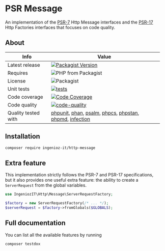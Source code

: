 # PSR Message

An implementation of the [PSR-7](https://www.php-fig.org/psr/psr-7/) Http Message interfaces and the [PSR-17](https://www.php-fig.org/psr/psr-17/) Http Factories interfaces that focuses on code quality.

## About

| Info                | Value                                                                                                                                                                                                                                                                                                                                      |
|---------------------|--------------------------------------------------------------------------------------------------------------------------------------------------------------------------------------------------------------------------------------------------------------------------------------------------------------------------------------------|
| Latest release      | [![Packagist Version](https://img.shields.io/packagist/v/ingenioz-it/http-message)](https://packagist.org/packages/ingenioz-it/http-message)                                                                                                                                                                                               |
| Requires            | ![PHP from Packagist](https://img.shields.io/packagist/php-v/ingenioz-it/http-message.svg)                                                                                                                                                                                                                                                 |
| License             | ![Packagist](https://img.shields.io/packagist/l/ingenioz-it/http-message)                                                                                                                                                                                                                                                                  |
| Unit tests          | [![tests](https://github.com/IngeniozIT/psr-http-message/actions/workflows/1-tests.yml/badge.svg)](https://github.com/IngeniozIT/psr-http-message/actions/workflows/1-tests.yml)                                                                                                                                                           |
| Code coverage       | [![Code Coverage](https://codecov.io/gh/IngeniozIT/psr-http-message/branch/master/graph/badge.svg)](https://codecov.io/gh/IngeniozIT/psr-http-message)                                                                                                                                                                                     |
| Code quality        | [![code-quality](https://github.com/IngeniozIT/psr-http-message/actions/workflows/2-code-quality.yml/badge.svg)](https://github.com/IngeniozIT/psr-http-message/actions/workflows/2-code-quality.yml)                                                                                                                                      |
| Quality tested with | [phpunit](https://github.com/sebastianbergmann/phpunit), [phan](https://github.com/phan/phan), [psalm](https://github.com/vimeo/psalm), [phpcs](https://github.com/squizlabs/PHP_CodeSniffer), [phpstan](https://github.com/phpstan/phpstan), [phpmd](https://github.com/phpmd/phpmd), [infection](https://github.com/infection/infection) |

## Installation

```sh
composer require ingenioz-it/http-message
```

## Extra feature

This implementation strictly follows the PSR-7 and PSR-17 specifications, but it also provides one useful extra feature: the ability to create a `ServerRequest` from the global variables.

```php
use IngeniozIT\Http\Message\ServerRequestFactory;

$factory = new ServerRequestFactory(/* ... */);
$serverRequest = $factory->fromGlobals($GLOBALS);
```

## Full documentation

You can list all the available features by running

```sh
composer testdox
```
